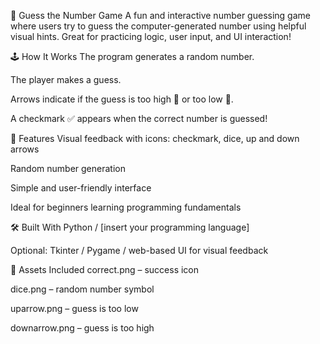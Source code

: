 🎲 Guess the Number Game
A fun and interactive number guessing game where users try to guess the computer-generated number using helpful visual hints. Great for practicing logic, user input, and UI interaction!

🕹️ How It Works
The program generates a random number.

The player makes a guess.

Arrows indicate if the guess is too high 🔼 or too low 🔽.

A checkmark ✅ appears when the correct number is guessed!

🔧 Features
Visual feedback with icons: checkmark, dice, up and down arrows

Random number generation

Simple and user-friendly interface

Ideal for beginners learning programming fundamentals

🛠️ Built With
Python / [insert your programming language]

Optional: Tkinter / Pygame / web-based UI for visual feedback

📁 Assets Included
correct.png – success icon

dice.png – random number symbol

uparrow.png – guess is too low

downarrow.png – guess is too high
